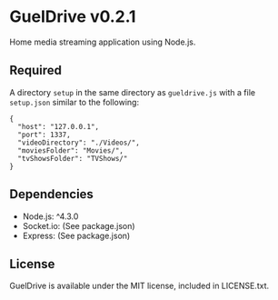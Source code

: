 # GuelDrive v0.2.1

Home media streaming application using Node.js.

## Required
A directory `setup` in the same directory as `gueldrive.js` with a file `setup.json` similar to the following:
```$xslt
{
  "host": "127.0.0.1",
  "port": 1337,
  "videoDirectory": "./Videos/",
  "moviesFolder": "Movies/",
  "tvShowsFolder": "TVShows/"
}
```

## Dependencies

- Node.js: ^4.3.0
- Socket.io: (See package.json)
- Express: (See package.json)

## License

GuelDrive is available under the MIT license, included in LICENSE.txt. 
